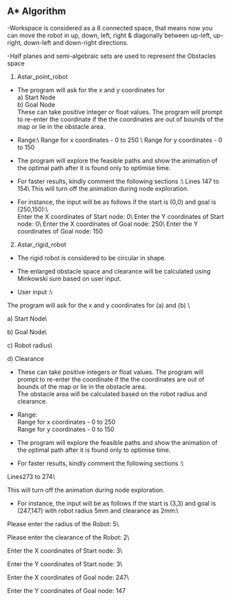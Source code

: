 ## A* Algorithm
								 
 
-Workspace is considered as a 8 connected space, that means now you can move the robot in up, down, left, right & diagonally between up-left, up-right, down-left and down-right directions.
								  
-Half planes and semi-algebraic sets are used to represent the Obstacles space
 
1. Astar_point_robot
  - The program will ask for the x and y coordinates for \
   a) Start Node \
   b) Goal Node \
   These can take positive integer or float values. 
The program will prompt to re-enter the coordinate if the the coordinates are out of   bounds of the map or lie in the obstacle area.

 - Range:\ 
 Range for x coordinates - 0 to 250 \ 
 Range for y coordinates - 0 to 150

- The program will explore the feasible paths and show the animation of the optimal path after it is found only to optimise time.

- For faster results, kindly comment the following sections :\ 
Lines 147 to 154\ 
This will turn off the animation during node exploration.

 
- For instance, the input will be as follows if the start is (0,0) and goal is (250,150):\  
Enter the X coordinates of Start node: 0\ 
Enter the Y coordinates of Start node: 0\ 
Enter the X coordinates of Goal node: 250\ 
Enter the Y coordinates of Goal node: 150
  
  

2. Astar_rigid_robot
 
 - The rigid robot is considered to be circular in shape.
 
 - The enlarged obstacle space and clearance will be calculated using Minkowski sum based on user input.
 
 - User input :\
 
 The program will ask for the x and y coordinates for (a) and (b) \
 
 a) Start Node\
 
 b) Goal Node\
 
 c) Robot radius\
 
 d) Clearance

 
 - These can take positive integers or float values. 
The program will prompt to re-enter the coordinate if the the coordinates are out of bounds of the map or lie in the obstacle area.
\
The obstacle area will be calculated based on the robot radius and clearance.

  

- Range:
\
Range for x coordinates - 0 to 250
\
Range for y coordinates - 0 to 150

  
- The program will explore the feasible paths and show the animation of the optimal path after it is found only to optimise time.

  
- For faster results, kindly comment the following sections :\
 
 Lines273 to 274\
  
This will turn off the animation during node exploration.


  
- For instance, the input will be as follows if the start is (3,3) and goal is (247,147) with robot radius 5mm and clearance as 2mm:\
	
Please enter the radius of the Robot: 5\
	
Please enter the clearance of the Robot: 2\
	
Enter the X coordinates of Start node: 3\
	
Enter the Y coordinates of Start node: 3\
	
Enter the X coordinates of Goal node: 247\
	
Enter the Y coordinates of Goal node: 147
